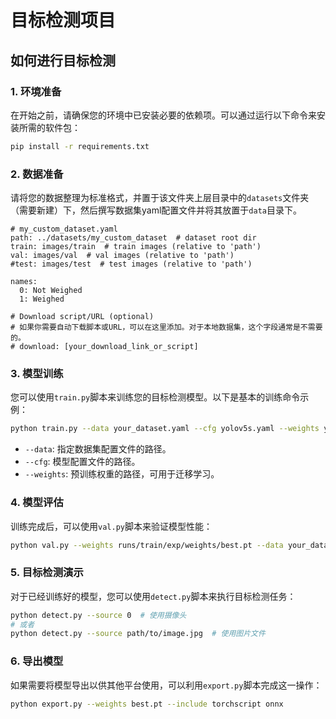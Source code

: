 # 目标检测项目

## 如何进行目标检测

### 1. 环境准备
在开始之前，请确保您的环境中已安装必要的依赖项。可以通过运行以下命令来安装所需的软件包：
```bash
pip install -r requirements.txt
```

### 2. 数据准备
请将您的数据整理为标准格式，并置于该文件夹上层目录中的`datasets`文件夹（需要新建）下，然后撰写数据集yaml配置文件并将其放置于`data`目录下。

```angular2html
# my_custom_dataset.yaml
path: ../datasets/my_custom_dataset  # dataset root dir
train: images/train  # train images (relative to 'path')
val: images/val  # val images (relative to 'path')
#test: images/test  # test images (relative to 'path')

names:
  0: Not Weighed
  1: Weighed

# Download script/URL (optional)
# 如果你需要自动下载脚本或URL，可以在这里添加。对于本地数据集，这个字段通常是不需要的。
# download: [your_download_link_or_script]
```

### 3. 模型训练
您可以使用`train.py`脚本来训练您的目标检测模型。以下是基本的训练命令示例：
```bash
python train.py --data your_dataset.yaml --cfg yolov5s.yaml --weights yolov5s.pt
```
- `--data`: 指定数据集配置文件的路径。
- `--cfg`: 模型配置文件的路径。
- `--weights`: 预训练权重的路径，可用于迁移学习。

### 4. 模型评估
训练完成后，可以使用`val.py`脚本来验证模型性能：
```bash
python val.py --weights runs/train/exp/weights/best.pt --data your_dataset.yaml
```

### 5. 目标检测演示
对于已经训练好的模型，您可以使用`detect.py`脚本来执行目标检测任务：
```bash
python detect.py --source 0  # 使用摄像头
# 或者
python detect.py --source path/to/image.jpg  # 使用图片文件
```

### 6. 导出模型
如果需要将模型导出以供其他平台使用，可以利用`export.py`脚本完成这一操作：
```bash
python export.py --weights best.pt --include torchscript onnx
```
